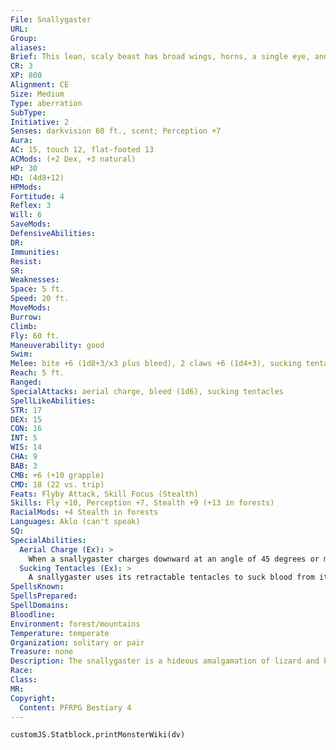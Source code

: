 ```yaml
---
File: Snallygaster
URL: 
Group: 
aliases: 
Brief: This lean, scaly beast has broad wings, horns, a single eye, and writhing tentacles within its sharp, toothy beak.
CR: 3
XP: 800
Alignment: CE
Size: Medium
Type: aberration
SubType: 
Initiative: 2
Senses: darkvision 60 ft., scent; Perception +7
Aura: 
AC: 15, touch 12, flat-footed 13
ACMods: (+2 Dex, +3 natural)
HP: 30
HD: (4d8+12)
HPMods: 
Fortitude: 4
Reflex: 3
Will: 6
SaveMods: 
DefensiveAbilities: 
DR: 
Immunities: 
Resist: 
SR: 
Weaknesses: 
Space: 5 ft.
Speed: 20 ft.
MoveMods: 
Burrow: 
Climb: 
Fly: 60 ft.
Maneuverability: good
Swim: 
Melee: bite +6 (1d8+3/x3 plus bleed), 2 claws +6 (1d4+3), sucking tentacles +1 (1d4+1 plus grab)
Reach: 5 ft.
Ranged: 
SpecialAttacks: aerial charge, bleed (1d6), sucking tentacles
SpellLikeAbilities: 
STR: 17
DEX: 15
CON: 16
INT: 5
WIS: 14
CHA: 9
BAB: 3
CMB: +6 (+10 grapple)
CMD: 18 (22 vs. trip)
Feats: Flyby Attack, Skill Focus (Stealth)
Skills: Fly +10, Perception +7, Stealth +9 (+13 in forests)
RacialMods: +4 Stealth in forests
Languages: Aklo (can't speak)
SQ: 
SpecialAbilities:
  Aerial Charge (Ex): >
    When a snallygaster charges downward at an angle of 45 degrees or more, its bite attack deals double damage (or triple damage on a critical hit). Bleed damage is not multiplied for this attack.
  Sucking Tentacles (Ex): >
    A snallygaster uses its retractable tentacles to suck blood from its victim's bleeding wounds. If a target has a bleed effect and the snallygaster grabs it with tentacles or maintains a grapple against it, the target takes double the normal bleed damage at the beginning of its next turn. When the snallygaster is using its tentacles, it cannot make bite attacks.
SpellsKnown: 
SpellsPrepared: 
SpellDomains: 
Bloodline: 
Environment: forest/mountains
Temperature: temperate
Organization: solitary or pair
Treasure: none
Description: The snallygaster is a hideous amalgamation of lizard and bird that preys on unwary travelers. Its claws and beak have an almost metallic sheen to them, hinting at their sharpness and strength. Black stripes run the length of its scaly blue hide all the way to the tip of its long, sinuous tail. The snallygaster's serpentine neck terminates at a small, birdlike head with a single eye set in the center of the forehead. In place of a tongue, its long throat contains a slobbering mass of tentacles that twist and squirm grotesquely whenever the creature extends them.  A typical snallygaster measures 9 feet from the tip of its tail to the point of its beak, with a wingspan of 15 feet and a weight of approximately 200 pounds. The snallygaster is an ambush predator, attacking its prey from above. Once it spots a potential victim, it dives toward its unsuspecting foe, using the fall to build up momentum. Once its foe lies dead or unconscious, the snallygaster uses its tonguelike tentacles to slurp up the victim's blood. The only thing a snallygaster craves more than blood is alcohol, and it spends much of each autumn scouring its territory for fermenting fruit, on which it gorges itself until thoroughly inebriated. Intoxicated snallygasters are extremely aggressive. Snallygasters prefer to nest in wooded, mountainous regions. They are primarily active during the day, which they spend searching for food or scaring off rivals. Whether or not a female snallygaster finds a mate, it lays one to two eggs per year.
Race: 
Class: 
MR: 
Copyright:
  Content: PFRPG Bestiary 4
---
```

```dataviewjs
customJS.Statblock.printMonsterWiki(dv)
```
